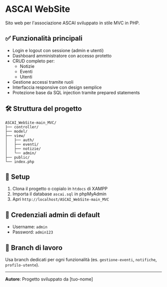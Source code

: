# ASCAI WebSite

Sito web per l'associazione ASCAI sviluppato in stile MVC in PHP.

## ✅ Funzionalità principali

- Login e logout con sessione (admin e utenti)
- Dashboard amministratore con accesso protetto
- CRUD completo per:
  - Notizie
  - Eventi
  - Utenti
- Gestione accessi tramite ruoli
- Interfaccia responsive con design semplice
- Protezione base da SQL injection tramite prepared statements

## 🛠️ Struttura del progetto

```
ASCAI_WebSite-main_MVC/
├── controller/
├── model/
├── view/
│   ├── auth/
│   ├── eventi/
│   ├── notizie/
│   └── admin/
├── public/
└── index.php
```

## 🚀 Setup

1. Clona il progetto o copialo in `htdocs` di XAMPP
2. Importa il database `ascai.sql` in phpMyAdmin
3. Apri `http://localhost/ASCAI_WebSite-main_MVC`

## 🔐 Credenziali admin di default

- Username: `admin`
- Password: `admin123`

## 📂 Branch di lavoro

Usa branch dedicati per ogni funzionalità (es. `gestione-eventi`, `notifiche`, `profilo-utente`).

---

**Autore**: Progetto sviluppato da [tuo-nome]
